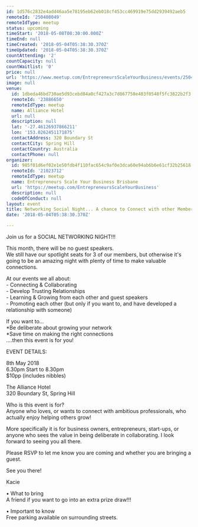 ```yaml
---
id: 1d576c2832e4add46aa5e78195eb62eb018cf453cc469919e75dd2939492aeb5
remoteId: '250408049'
remoteIdType: meetup
status: upcoming
timeStart: '2018-05-08T08:30:00.000Z'
timeEnd: null
timeCreated: '2018-05-04T05:38:30.370Z'
timeUpdated: '2018-05-04T05:38:30.370Z'
countAttending: '2'
countCapacity: null
countWaitlist: '0'
price: null
url: 'https://www.meetup.com/EntrepreneursScaleYourBusiness/events/250408049/'
image: null
venue:
  id: 1dbeda46bd730ae5d93cebd84a0cf427a3c7d867758e483f0548f5fc3822b2f3
  remoteId: '23886650'
  remoteIdType: meetup
  name: Alliance Hotel
  url: null
  description: null
  lat: '-27.46126937866211'
  lon: '153.0262451171875'
  contactAddress: 320 Boundary St
  contactCity: Spring Hill
  contactCountry: Australia
  contactPhone: null
organizer:
  id: 985f01d6ef02e1e50fdb4f110fac654c9af0e3dca60e94ab6b6e61cf32b25618
  remoteId: '21023712'
  remoteIdType: meetup
  name: Entrepreneurs Scale Your Business Brisbane
  url: 'https://meetup.com/EntrepreneursScaleYourBusiness'
  description: null
  codeOfConduct: null
layout: event
title: Networking Social Night... A chance to Connect with other Members
date: '2018-05-04T05:38:30.370Z'

---
```

<p>Join us for a SOCIAL NETWORKING NIGHT!!!</p> <p>This month, there will be no guest speakers.<br/>We still have our spotlight seats for 3 of our members, but otherwise it's going to be an amazing night with plenty of time to make valuable connections.</p> <p>At our events we all about:<br/>- Connecting &amp; Collaborating<br/>- Develop Trusting Relationships<br/>- Learning &amp; Growing from each other and guest speakers<br/>- Promoting each other (but only if you want to, and have developed a relationship with someone)</p> <p>If you want to...<br/>*Be deliberate about growing your network<br/>*Save time on making the right connections<br/>....then this event is for you!</p> <p>EVENT DETAILS:</p> <p>8th May 2018<br/>6.30pm Start to 8.30pm<br/>$10pp (includes nibbles)</p> <p>The Alliance Hotel<br/>320 Boundary St, Spring Hill</p> <p>Who is this event is for?<br/>Anyone who loves, or wants to connect with ambitious professionals, who actually enjoy helping others grow!</p> <p>More specifically it is for business owners, entrepreneurs, start-ups, or anyone who sees the value in being deliberate in collaborating. I look forward to seeing you all there.</p> <p>Please RSVP to let me know you are coming and whether you are bringing a guest.</p> <p>See you there!</p> <p>Kacie</p> <p>• What to bring<br/>A friend if you want to go into an extra prize draw!!!</p> <p>• Important to know<br/>Free parking available on surrounding streets.</p>
